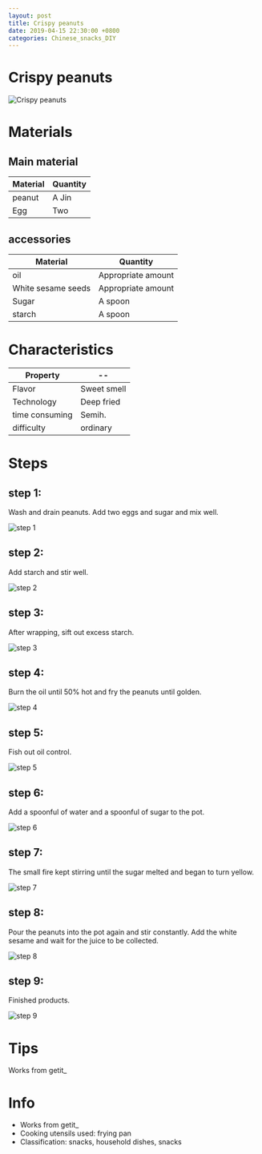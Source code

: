 ```yaml
---
layout: post
title: Crispy peanuts
date: 2019-04-15 22:30:00 +0800
categories: Chinese_snacks_DIY
---
```


# Crispy peanuts

![Crispy peanuts]({{site.baseurl}}/img/400332/400332.jpg)

# Materials


## Main material

Material|Quantity
--|--
peanut|A Jin
Egg|Two

## accessories

Material|Quantity
--|--
oil|Appropriate amount
White sesame seeds|Appropriate amount
Sugar|A spoon
starch|A spoon

# Characteristics

Property|--
--|--
Flavor|Sweet smell
Technology|Deep fried
time consuming|Semih.
difficulty|ordinary

# Steps

## step 1:

Wash and drain peanuts. Add two eggs and sugar and mix well.

![step 1]({{site.baseurl}}/img/400332/1.jpg)

## step 2:

Add starch and stir well.

![step 2]({{site.baseurl}}/img/400332/2.jpg)

## step 3:

After wrapping, sift out excess starch.

![step 3]({{site.baseurl}}/img/400332/3.jpg)

## step 4:

Burn the oil until 50% hot and fry the peanuts until golden.

![step 4]({{site.baseurl}}/img/400332/4.jpg)

## step 5:

Fish out oil control.

![step 5]({{site.baseurl}}/img/400332/5.jpg)

## step 6:

Add a spoonful of water and a spoonful of sugar to the pot.

![step 6]({{site.baseurl}}/img/400332/6.jpg)

## step 7:

The small fire kept stirring until the sugar melted and began to turn yellow.

![step 7]({{site.baseurl}}/img/400332/7.jpg)

## step 8:

Pour the peanuts into the pot again and stir constantly. Add the white sesame and wait for the juice to be collected.

![step 8]({{site.baseurl}}/img/400332/8.jpg)

## step 9:

Finished products.

![step 9]({{site.baseurl}}/img/400332/9.jpg)

# Tips

Works from getit_

# Info

- Works from getit_
- Cooking utensils used: frying pan
- Classification: snacks, household dishes, snacks